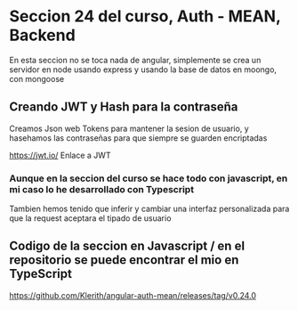 # Seccion 24 del curso, Auth - MEAN, Backend

En esta seccion no se toca nada de angular, simplemente se crea un servidor en node usando express y usando la base de datos en moongo, con mongoose

## Creando JWT y Hash para la contraseña

Creamos Json web Tokens para mantener la sesion de usuario, y hasehamos las contraseñas para que siempre se guarden encriptadas

<https://jwt.io/> Enlace a JWT

### Aunque en la seccion del curso se hace todo con javascript, en mi caso lo he desarrollado con Typescript

Tambien hemos tenido que inferir y cambiar una interfaz personalizada para que la request aceptara el tipado de usuario

## Codigo de la seccion en Javascript / en el repositorio se puede encontrar el mio en TypeScript

<https://github.com/Klerith/angular-auth-mean/releases/tag/v0.24.0>
